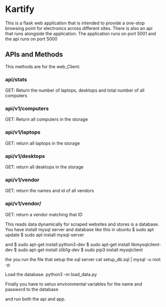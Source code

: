 # Kartify
This is a flask web application that is intended to provide a one-stop browsing point for electronics across different sites.
There is also an api that runs alongside the application. The application runs on port 5001 and the api runs on port 5000
## APIs and Methods
This methods are for the web_Client:
### api/stats
GET: Return the number of laptops, desktops and total number of all computers
### api/v1/computers
GET: Return all computers in the storage
### api/v1/laptops
GET: return all laptops in the storage
### api/v1/desktops
GET: return all desktops in the storage
### api/v1/vendor
GET: return the names and id of all vendors
### api/v1/vendor/<vendor id>
GET: return a vendor matching that ID

This reads data dynamically for scraped websites and stores is a database.
You have install mysql server and database like this in ubuntu
$ sudo apt update
$ sudo apt install mysql-server

and 
$ sudo apt-get install python3-dev
$ sudo apt-get install libmysqlclient-dev
$ sudo apt-get install zlib1g-dev
$ sudo pip3 install mysqlclient

the you run the file that setup the sql server
cat setup_db.sql | mysql -u root -p

Load the database.
python3 -m load_data.py


Finally you have to setuo environmental variables for the name and password to the database

and run both the api and app.


